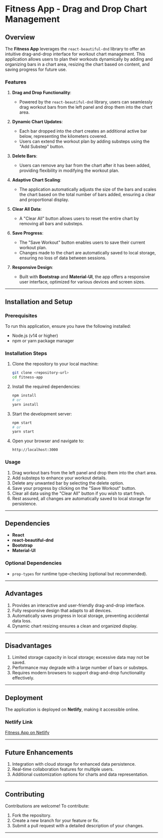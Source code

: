 # Fitness App - Drag and Drop Chart Management

## Overview
The **Fitness App** leverages the `react-beautiful-dnd` library to offer an intuitive drag-and-drop interface for workout chart management. This application allows users to plan their workouts dynamically by adding and organizing bars in a chart area, resizing the chart based on content, and saving progress for future use.

### Features
1. **Drag and Drop Functionality**:
   - Powered by the `react-beautiful-dnd` library, users can seamlessly drag workout bars from the left panel and drop them into the chart area.

2. **Dynamic Chart Updates**:
   - Each bar dropped into the chart creates an additional active bar below, representing the kilometers covered.
   - Users can extend the workout plan by adding substeps using the "Add Substep" button.

3. **Delete Bars**:
   - Users can remove any bar from the chart after it has been added, providing flexibility in modifying the workout plan.

4. **Adaptive Chart Scaling**:
   - The application automatically adjusts the size of the bars and scales the chart based on the total number of bars added, ensuring a clear and proportional display.

5. **Clear All Data**:
   - A "Clear All" button allows users to reset the entire chart by removing all bars and substeps.

6. **Save Progress**:
   - The "Save Workout" button enables users to save their current workout plan.
   - Changes made to the chart are automatically saved to local storage, ensuring no loss of data between sessions.

7. **Responsive Design**:
   - Built with **Bootstrap** and **Material-UI**, the app offers a responsive user interface, optimized for various devices and screen sizes.

---

## Installation and Setup

### Prerequisites
To run this application, ensure you have the following installed:
- Node.js (v14 or higher)
- npm or yarn package manager

### Installation Steps
1. Clone the repository to your local machine:
   ```bash
   git clone <repository-url>
   cd fitness-app
   ```

2. Install the required dependencies:
   ```bash
   npm install
   # or
   yarn install
   ```

3. Start the development server:
   ```bash
   npm start
   # or
   yarn start
   ```

4. Open your browser and navigate to:
   ```
   http://localhost:3000
   ```

### Usage
1. Drag workout bars from the left panel and drop them into the chart area.
2. Add substeps to enhance your workout details.
3. Delete any unwanted bar by selecting the delete option.
4. Save your progress by clicking on the "Save Workout" button.
5. Clear all data using the "Clear All" button if you wish to start fresh.
6. Rest assured, all changes are automatically saved to local storage for persistence.

---

## Dependencies
- **React**
- **react-beautiful-dnd**
- **Bootstrap**
- **Material-UI**

### Optional Dependencies
- `prop-types` for runtime type-checking (optional but recommended).

---

## Advantages
1. Provides an interactive and user-friendly drag-and-drop interface.
2. Fully responsive design that adapts to all devices.
3. Automatically saves progress in local storage, preventing accidental data loss.
4. Dynamic chart resizing ensures a clean and organized display.

---

## Disadvantages
1. Limited storage capacity in local storage; excessive data may not be saved.
2. Performance may degrade with a large number of bars or substeps.
3. Requires modern browsers to support drag-and-drop functionality effectively.

---

## Deployment
The application is deployed on **Netlify**, making it accessible online.

### Netlify Link
[Fitness App on Netlify](<insert-your-netlify-link-here>)

---

## Future Enhancements
1. Integration with cloud storage for enhanced data persistence.
2. Real-time collaboration features for multiple users.
3. Additional customization options for charts and data representation.

---

## Contributing
Contributions are welcome! To contribute:
1. Fork the repository.
2. Create a new branch for your feature or fix.
3. Submit a pull request with a detailed description of your changes.

---

